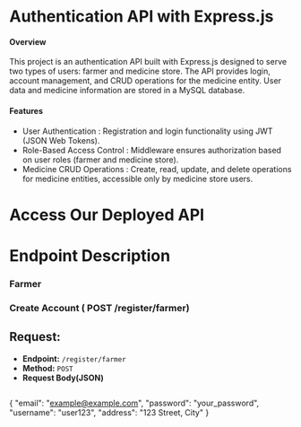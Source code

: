 # Authentication API with Express.js
#### Overview
This project is an authentication API built with Express.js designed to serve two types of users: farmer and medicine store. The API provides login, account management, and CRUD operations for the medicine entity. User data and medicine information are stored in a MySQL database.

#### Features
- User Authentication       : Registration and login functionality using JWT (JSON Web Tokens).
- Role-Based Access Control : Middleware ensures authorization based on user roles (farmer and medicine   store).
- Medicine CRUD Operations  : Create, read, update, and delete operations for medicine entities, accessible only by medicine store users.

# Access Our Deployed API



# Endpoint Description
### Farmer
### Create Account ( POST /register/farmer)

## Request:

- **Endpoint:** `/register/farmer`
- **Method:** `POST`
- **Request Body(JSON)**
  ```json
{
  "email": "example@example.com",
  "password": "your_password",
  "username": "user123",
  "address": "123 Street, City"
}

    

